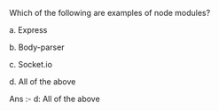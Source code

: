 Which of the following are examples of node modules?

a. Express

b. Body-parser

c. Socket.io

d. All of the above


Ans :- d: All of the above